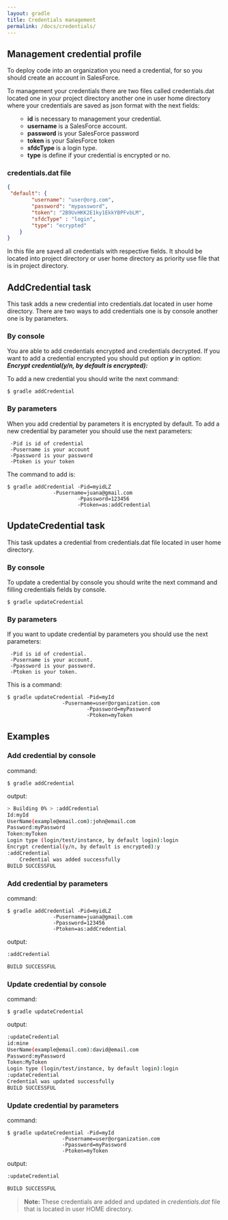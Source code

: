```yaml
---
layout: gradle
title: Credentials management
permalink: /docs/credentials/
---
```

## Management credential profile

To deploy code into an organization you need a credential, for so you should create an account in SalesForce.

To management your credentials there are two files called credentials.dat located one in your project directory another one in user home directory where your credentials are saved as json format with the next fields:
<ol>
	<ul>
		<li><strong>id</strong> is necessary to management your credential.</li>
		<li><strong>username</strong> is a SalesForce account.</li>
		<li><strong>password</strong> is your SalesForce password</li>
		<li><strong>token</strong> is your SalesForce token</li>
		<li><strong>sfdcType</strong> is a login type.</li>
		<li><strong>type</strong> is define if your credential is encrypted or no.</li>
	</ul>
</ol>

### **credentials.dat file**
```json
{
 "default": {
        "username": "user@org.com",
        "password": "mypassword",
        "token": "2B9UvHKK2E1ky1EkkYBPFvbLM",
        "sfdcType" : "login",
        "type": "ecrypted"
    }
}
```

In this file are saved all credentials with respective fields. It should be located into project directory or user home directory as priority use file that is in project directory.

## AddCredential task

This task adds a new credential into credentials.dat located in user home directory. There are two ways to add credentials one is by console another one is by parameters.

###  By console

You are able to add credentials encrypted and credentials decrypted. If you want to add a credential encrypted you should put option ***y*** in option: ***Encrypt credential(y/n, by default is encrypted):***

To add a new credential you should write the next command:

	$ gradle addCredential

### By parameters
When you add credential by parameters it is encrypted by default. To add a new credential by parameter you should use the next parameters:

	 -Pid is id of credential
	 -Pusername is your account
	 -Ppassword is your password
	 -Ptoken is your token

The command to add is:

	$ gradle addCredential -Pid=myidLZ 
			       -Pusername=juana@gmail.com
	                       -Ppassword=123456 
	                       -Ptoken=as:addCredential



## UpdateCredential  task
This task updates a credential from credentials.dat file located in user home directory.

### By console

To update a credential by console you should write  the next command and filling credentials fields by console.

	$ gradle updateCredential


### By parameters
If you want to update credential by parameters you should use the next parameters:

	 -Pid is id of credential.
	 -Pusername is your account.
	 -Ppassword is your password.
	 -Ptoken is your token.

This is a command:

	$ gradle updateCredential -Pid=myId 
			          -Pusername=user@organization.com
	                          -Ppassword=myPassword 
	                          -Ptoken=myToken


## Examples

### Add credential by console

command:

	$ gradle addCredential

output:

```bash
> Building 0% > :addCredential
Id:myId
UserName(example@email.com):john@email.com
Password:myPassword
Token:myToken
Login type (login/test/instance, by default login):login
Encrypt credential(y/n, by default is encrypted):y
:addCredential
	Credential was added successfully
BUILD SUCCESSFUL
```

### Add credential by parameters

command:

	$ gradle addCredential -Pid=myidLZ 
			       -Pusername=juana@gmail.com
			       -Ppassword=123456 
			       -Ptoken=as:addCredential

output:

```bash
:addCredential

BUILD SUCCESSFUL
```


### Update credential by console

command:

	$ gradle updateCredential

output:

```bash
:updateCredential
id:mine
UserName(example@email.com):david@email.com
Password:myPassword
Token:MyToken
Login type (login/test/instance, by default login):login
:updateCredential
Credential was updated successfully
BUILD SUCCESSFUL
```

### Update credential by parameters

command:

	$ gradle updateCredential -Pid=myId 
			          -Pusername=user@organization.com
		    		  -Ppassword=myPassword 
		    		  -Ptoken=myToken

output:

```bash
:updateCredential

BUILD SUCCESSFUL
```

> **Note:** These credentials are added and updated in *credentials.dat* file that is located in user HOME directory.
